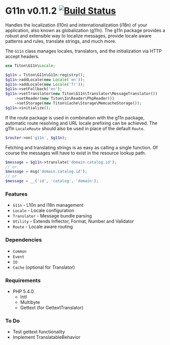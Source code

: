# G11n v0.11.2 [![Build Status](https://travis-ci.org/titon/g11n.png)](https://travis-ci.org/titon/g11n) #

Handles the localization (l10n) and internationalization (i18n) of your application, also known as
globalization (g11n). The g11n package provides a robust and extensible way to localize messages,
provide locale aware patterns and rules, translate strings, and much more.

The `G11n` class manages locales, translators, and the initialization via HTTP accept headers.

```php
use Titon\G11n\Locale;

$g11n = Titon\G11n\G11n:registry();
$g11n->addLocale(new Locale('en'));
$g11n->addLocale(new Locale('fr'));
$g11n->setFallback('en');
$g11n->setTranslator(new Titon\G11n\Translator\MessageTranslator())
    ->setReader(new Titon\Io\Reader\PhpReader())
    ->setStorage(new Titon\Cache\Storage\MemcacheStorage());
$g11n->initialize();
```

If the route package is used in combination with the g11n package,
automatic route resolving and URL locale prefixing can be achieved.
The g11n `LocaleRoute` should also be used in place of the default `Route`.

```php
$router->on('g11n', $g11n);
```

Fetching and translating strings is as easy as calling a single function.
Of course the messages will have to exist in the resource lookup path.

```php
$message = $g11n->translate('domain.catalog.id');
// or
$message = msg('domain.catalog.id');
// or
$message = __('id', 'catalog', 'domain');
```

### Features ###

* `G11n` - L10n and I18n management
* `Locale` - Locale configuration
* `Translator` - Message bundle parsing
* `Utility` - Extends Inflector, Format, Number and Validator
* `Route` - Locale aware routing

### Dependencies ###

* `Common`
* `Event`
* `IO`
* `Cache` (optional for Translator)

### Requirements ###

* PHP 5.4.0
    * Intl
    * Multibyte
    * Gettext (for GettextTranslator)

### To Do ###

* Test gettext functionality
* Implement TranslatableBehavior